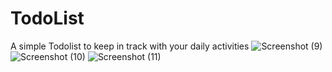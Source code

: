 # TodoList
A simple Todolist to keep in track with your daily activities
![Screenshot (9)](https://user-images.githubusercontent.com/94676913/155573342-c39111f0-41c1-48aa-8b34-25b6c9a24666.png)
![Screenshot (10)](https://user-images.githubusercontent.com/94676913/155573660-c8ab33a4-f113-4816-b042-ab0b552b0ef1.png)
![Screenshot (11)](https://user-images.githubusercontent.com/94676913/155573754-af2475ce-a031-4882-9c51-d94c3146a790.png)
